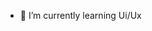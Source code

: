 - 🌱 I’m currently learning Ui/Ux
<!---
anitanzr/anitanzr is a ✨ special ✨ repository because its `README.md` (this file) appears on your GitHub profile.
You can click the Preview link to take a look at your changes.
--->
